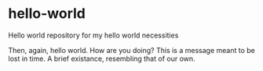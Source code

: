 # hello-world
Hello world repository for my hello world necessities

Then, again, hello world. How are you doing? This is a message meant to be lost in time. A brief existance, resembling that of our own.
